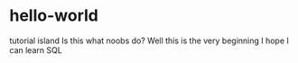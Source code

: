 # hello-world
tutorial island
Is this what noobs do? Well this is the very beginning
I hope I can learn SQL
